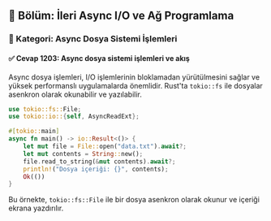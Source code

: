 ## 📘 Bölüm: İleri Async I/O ve Ağ Programlama  
### 🔹 Kategori: Async Dosya Sistemi İşlemleri  
#### ✅ Cevap 1203: Async dosya sistemi işlemleri ve akış

Async dosya işlemleri, I/O işlemlerinin bloklamadan yürütülmesini sağlar ve yüksek performanslı uygulamalarda önemlidir. Rust'ta `tokio::fs` ile dosyalar asenkron olarak okunabilir ve yazılabilir.

```rust
use tokio::fs::File;
use tokio::io::{self, AsyncReadExt};

#[tokio::main]
async fn main() -> io::Result<()> {
    let mut file = File::open("data.txt").await?;
    let mut contents = String::new();
    file.read_to_string(&mut contents).await?;
    println!("Dosya içeriği: {}", contents);
    Ok(())
}
```

Bu örnekte, `tokio::fs::File` ile bir dosya asenkron olarak okunur ve içeriği ekrana yazdırılır.
